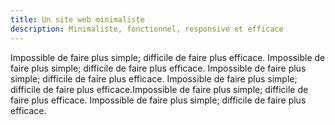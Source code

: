 ```yaml
---
title: Un site web minimaliste
description: Minimaliste, fonctionnel, responsive et efficace
---
```


Impossible de faire plus simple; difficile de faire plus efficace. Impossible de faire plus simple; difficile de faire plus efficace. Impossible de faire plus simple; difficile de faire plus efficace. Impossible de faire plus simple; difficile de faire plus efficace.Impossible de faire plus simple; difficile de faire plus efficace. Impossible de faire plus simple; difficile de faire plus efficace.